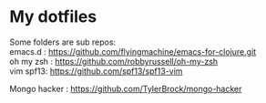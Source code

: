 My dotfiles
========
Some folders are sub repos:  
emacs.d : https://github.com/flyingmachine/emacs-for-clojure.git  
oh my zsh : https://github.com/robbyrussell/oh-my-zsh  
vim spf13: https://github.com/spf13/spf13-vim
  
  
Mongo hacker : https://github.com/TylerBrock/mongo-hacker
